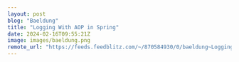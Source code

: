 ```yaml
---
layout: post
blog: "Baeldung"
title: "Logging With AOP in Spring"
date: 2024-02-16T09:55:21Z
image: images/baeldung.png
remote_url: "https://feeds.feedblitz.com/~/870584930/0/baeldung~Logging-With-AOP-in-Spring"
---
```

